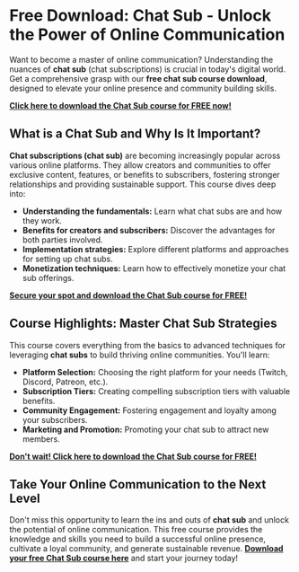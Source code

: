 # Free Download: Chat Sub - Unlock the Power of Online Communication

Want to become a master of online communication? Understanding the nuances of **chat sub** (chat subscriptions) is crucial in today's digital world. Get a comprehensive grasp with our **free chat sub course download**, designed to elevate your online presence and community building skills.

[**Click here to download the Chat Sub course for FREE now!**](https://udemywork.com/chat-sub)

## What is a Chat Sub and Why Is It Important?

**Chat subscriptions (chat sub)** are becoming increasingly popular across various online platforms. They allow creators and communities to offer exclusive content, features, or benefits to subscribers, fostering stronger relationships and providing sustainable support. This course dives deep into:

*   **Understanding the fundamentals:** Learn what chat subs are and how they work.
*   **Benefits for creators and subscribers:** Discover the advantages for both parties involved.
*   **Implementation strategies:** Explore different platforms and approaches for setting up chat subs.
*   **Monetization techniques:** Learn how to effectively monetize your chat sub offerings.

[**Secure your spot and download the Chat Sub course for FREE!**](https://udemywork.com/chat-sub)

## Course Highlights: Master Chat Sub Strategies

This course covers everything from the basics to advanced techniques for leveraging **chat subs** to build thriving online communities. You'll learn:

*   **Platform Selection:** Choosing the right platform for your needs (Twitch, Discord, Patreon, etc.).
*   **Subscription Tiers:** Creating compelling subscription tiers with valuable benefits.
*   **Community Engagement:** Fostering engagement and loyalty among your subscribers.
*   **Marketing and Promotion:** Promoting your chat sub to attract new members.

[**Don't wait! Click here to download the Chat Sub course for FREE!**](https://udemywork.com/chat-sub)

## Take Your Online Communication to the Next Level

Don't miss this opportunity to learn the ins and outs of **chat sub** and unlock the potential of online communication. This free course provides the knowledge and skills you need to build a successful online presence, cultivate a loyal community, and generate sustainable revenue. **[Download your free Chat Sub course here](https://udemywork.com/chat-sub)** and start your journey today!
